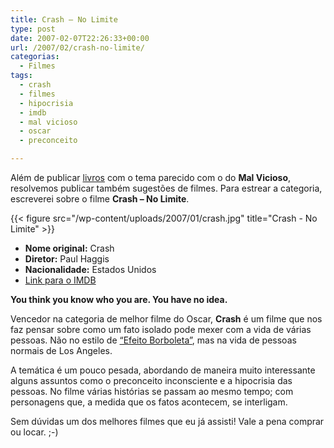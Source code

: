 ```yaml
---
title: Crash – No Limite
type: post
date: 2007-02-07T22:26:33+00:00
url: /2007/02/crash-no-limite/
categorias:
  - Filmes
tags:
  - crash
  - filmes
  - hipocrisia
  - imdb
  - mal vicioso
  - oscar
  - preconceito

---
```

Além de publicar [livros][1] com o tema parecido com o do **Mal Vicioso**, resolvemos publicar também sugestões de filmes. Para estrear a categoria, escreverei sobre o filme **Crash – No Limite**.

{{< figure src="/wp-content/uploads/2007/01/crash.jpg" title="Crash - No Limite" >}}

  * **Nome original:** Crash
  * **Diretor:** Paul Haggis
  * **Nacionalidade:** Estados Unidos
  * [Link para o IMDB][2]

**You think you know who you are. You have no idea.**

Vencedor na categoria de melhor filme do Oscar, **Crash** é um filme que nos faz pensar sobre como um fato isolado pode mexer com a vida de várias pessoas. Não no estilo de [“Efeito Borboleta”][3], mas na vida de pessoas normais de Los Angeles.

A temática é um pouco pesada, abordando de maneira muito interessante alguns assuntos como o preconceito inconsciente e a hipocrisia das pessoas. No filme várias histórias se passam ao mesmo tempo; com personagens que, a medida que os fatos acontecem, se interligam.

Sem dúvidas um dos melhores filmes que eu já assisti! Vale a pena comprar ou locar. ;-)

 [1]: /categorias/mal-vicioso/livros
 [2]: http://www.imdb.com/title/tt0375679/
 [3]: http://www.imdb.com/title/tt0289879/

